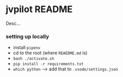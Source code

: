 # jvpilot README #

Desc...

### setting up locally ###

* install `pipenv`
* cd to the root (where `REAEDME.md` is)
* `bash ./activate.sh`
* `pip install -r requirements.txt`
* `which python` --> add that to `.vsode/settings.json`